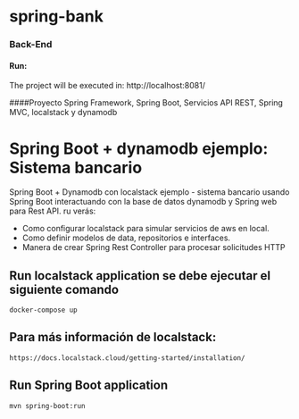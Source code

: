 # spring-bank

### Back-End

#### Run:
The project will be executed in: http://localhost:8081/

####Proyecto Spring Framework, Spring Boot, Servicios API REST, Spring MVC, localstack y dynamodb 

# Spring Boot + dynamodb  ejemplo: Sistema bancario

Spring Boot + Dynamodb con localstack ejemplo - sistema bancario usando Spring Boot interactuando con la base de datos dynamodb y Spring web para Rest API. ru verás:
- Como configurar localstack para simular servicios de aws en local.
- Como definir modelos de data, repositorios e interfaces.
- Manera de crear Spring Rest Controller para procesar solicitudes HTTP

## Run localstack application se debe ejecutar el siguiente comando
```
docker-compose up
```

## Para más información de localstack:
```
https://docs.localstack.cloud/getting-started/installation/
```

## Run Spring Boot application
```
mvn spring-boot:run
```